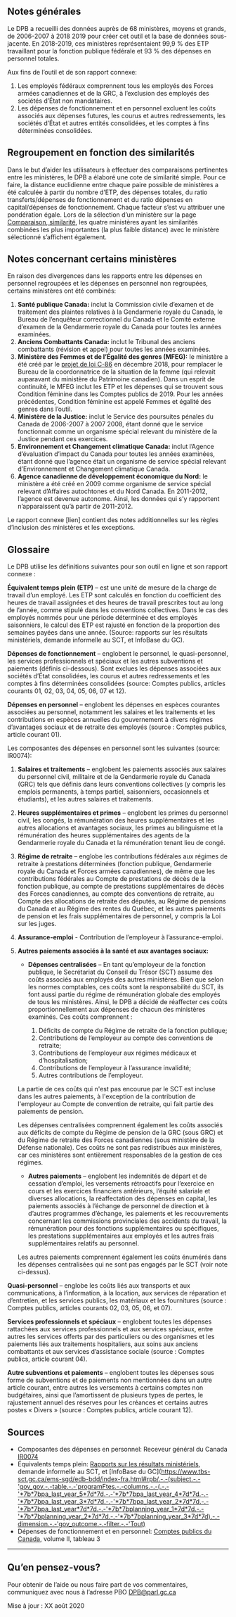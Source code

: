 ## Notes générales

Le DPB a recueilli des données auprès de 68 ministères, moyens et grands, de 2006-2007 à 2018 2019 pour créer cet outil et la base de données sous-jacente. En 2018-2019, ces ministères représentaient 99,9 % des ETP travaillant pour la fonction publique fédérale et 93 % des dépenses en personnel totales. 

Aux fins de l’outil et de son rapport connexe: 
1.	Les employés fédéraux comprennent tous les employés des Forces armées canadiennes et de la GRC, à l’exclusion des employés des sociétés d’État non mandataires.
2.	Les dépenses de fonctionnement et en personnel excluent les coûts associés aux dépenses futures, les courus et autres redressements, les sociétés d’État et autres entités consolidées, et les comptes à fins déterminées consolidées.

## Regroupement en fonction des similarités

Dans le but d’aider les utilisateurs à effectuer des comparaisons pertinentes entre les ministères, le DPB a élaboré une cote de similarité simple. Pour ce faire, la distance euclidienne entre chaque paire possible de ministères a été calculée à partir du nombre d’ETP, des dépenses totales, du ratio transferts/dépenses de fonctionnement et du ratio dépenses en capital/dépenses de fonctionnement. Chaque facteur s’est vu attribuer une pondération égale. Lors de la sélection d’un ministère sur la page [Comparaison, similarité](/#/fr/compare-similarity--comparer-similarités), les quatre ministères ayant les similarités combinées les plus importantes (la plus faible distance) avec le ministère sélectionné s’affichent également. 

## Notes concernant certains ministères

En raison des divergences dans les rapports entre les dépenses en personnel regroupées et les dépenses en personnel non regroupées, certains ministères ont été combinés:

1.	**Santé publique Canada:** inclut la Commission civile d’examen et de traitement des plaintes relatives à la Gendarmerie royale du Canada, le Bureau de l’enquêteur correctionnel du Canada et le Comité externe d’examen de la Gendarmerie royale du Canada pour toutes les années examinées.
2.	**Anciens Combattants Canada:** inclut le Tribunal des anciens combattants (révision et appel) pour toutes les années examinées.
3.	**Ministère des Femmes et de l’Égalité des genres (MFEG):** le ministère a été créé par le [projet de loi C-86](https://www.parl.ca/LegisInfo/BillDetails.aspx?billId=10127729&Language=F) en décembre 2018, pour remplacer le Bureau de la coordonnatrice de la situation de la femme (qui relevait auparavant du ministère du Patrimoine canadien). Dans un esprit de continuité, le MFEG inclut les ETP et les dépenses qui se trouvent sous Condition féminine dans les Comptes publics de 2019. Pour les années précédentes, Condition féminine est appelé Femmes et égalité des genres dans l’outil.
4.	**Ministère de la Justice:** inclut le Service des poursuites pénales du Canada de 2006-2007 à 2007 2008, étant donné que le service fonctionnait comme un organisme spécial relevant du ministère de la Justice pendant ces exercices.
5.	**Environnement et Changement climatique Canada:** inclut l’Agence d’évaluation d’impact du Canada pour toutes les années examinées, étant donné que l’agence était un organisme de service spécial relevant d’Environnement et Changement climatique Canada.
6.	**Agence canadienne de développement économique du Nord:** le ministère a été créé en 2009 comme organisme de service spécial relevant d’Affaires autochtones et du Nord Canada. En 2011-2012, l’agence est devenue autonome. Ainsi, les données qui s’y rapportent n’apparaissent qu’à partir de 2011-2012.

Le rapport connexe [lien] contient des notes additionnelles sur les règles d’inclusion des ministères et les exceptions.

## Glossaire

Le DPB utilise les définitions suivantes pour son outil en ligne et son rapport connexe :

**Équivalent temps plein (ETP)** – est une unité de mesure de la charge de travail d’un employé. Les ETP sont calculés en fonction du coefficient des heures de travail assignées et des heures de travail prescrites tout au long de l’année, comme stipulé dans les conventions collectives. Dans le cas des employés nommés pour une période déterminée et des employés saisonniers, le calcul des ETP est rajusté en fonction de la proportion des semaines payées dans une année. (Source: rapports sur les résultats ministériels, demande informelle au SCT, et InfoBase du GC). 

**Dépenses de fonctionnement** – englobent le personnel, le quasi-personnel, les services professionnels et spéciaux et les autres subventions et paiements (définis ci-dessous). Sont exclues les dépenses associées aux sociétés d’État consolidées, les courus et autres redressements et les comptes à fins déterminées consolidées (source: Comptes publics, articles courants 01, 02, 03, 04, 05, 06, 07 et 12).

**Dépenses en personnel** – englobent les dépenses en espèces courantes associées au personnel, notamment les salaires et les traitements et les contributions en espèces annuelles du gouvernement à divers régimes d’avantages sociaux et de retraite des employés (source : Comptes publics, article courant 01). 

Les composantes des dépenses en personnel sont les suivantes (source: IR0074):
1. **Salaires et traitements** – englobent les paiements associés aux salaires du personnel civil, militaire et de la Gendarmerie royale du Canada (GRC) tels que définis dans leurs conventions collectives (y compris les emplois permanents, à temps partiel, saisonniers, occasionnels et étudiants), et les autres salaires et traitements.
2. **Heures supplémentaires et primes** – englobent les primes du personnel civil, les congés, la rémunération des heures supplémentaires et les autres allocations et avantages sociaux, les primes au bilinguisme et la rémunération des heures supplémentaires des agents de la Gendarmerie royale du Canada et la rémunération tenant lieu de congé.
3. **Régime de retraite** – englobe les contributions fédérales aux régimes de retraite à prestations déterminées (fonction publique, Gendarmerie royale du Canada et Forces armées canadiennes), de même que les contributions fédérales au Compte de prestations de décès de la fonction publique, au compte de prestations supplémentaires de décès des Forces canadiennes, au compte des conventions de retraite, au Compte des allocations de retraite des députés, au Régime de pensions du Canada et au Régime des rentes du Québec, et les autres paiements de pension et les frais supplémentaires de personnel, y compris la Loi sur les juges.
4. **Assurance-emploi** - Contribution de l’employeur à l’assurance-emploi.
5. **Autres paiements associés à la santé et aux avantages sociaux:** 
    * **Dépenses centralisées** – En tant qu’employeur de la fonction publique, le Secrétariat du Conseil du Trésor (SCT) assume des coûts associés aux employés des autres ministères. Bien que selon les normes comptables, ces coûts sont la responsabilité du SCT, ils font aussi partie du régime de rémunération globale des employés de tous les ministères. Ainsi, le DPB a décidé de réaffecter ces coûts proportionnellement aux dépenses de chacun des ministères examinés. Ces coûts comprennent : 

        1. Déficits de compte du Régime de retraite de la fonction publique;
        2. Contributions de l’employeur au compte des conventions de retraite;
        3. Contributions de l’employeur aux régimes médicaux et d’hospitalisation;
        4. Contributions de l’employeur à l’assurance invalidité;
        5. Autres contributions de l’employeur. 
              
    La partie de ces coûts qui n'est pas encourue par le SCT est incluse dans les autres paiements, à l'exception de la contribution de l'employeur au Compte de convention de retraite, qui fait partie des paiements de pension.  
    
    Les dépenses centralisées comprennent également les coûts associés aux déficits de compte du Régime de pension de la GRC (sous GRC) et du Régime de retraite des Forces canadiennes (sous ministère de la Défense nationale). Ces coûts ne sont pas redistribués aux ministères, car ces ministères sont entièrement responsables de la gestion de ces régimes.
      
    * **Autres paiements** – englobent les indemnités de départ et de cessation d’emploi, les versements rétroactifs pour l’exercice en cours et les exercices financiers antérieurs, l’équité salariale et diverses allocations, la réaffectation des dépenses en capital, les paiements associés à l’échange de personnel de direction et à d’autres programmes d’échange, les paiements et les recouvrements concernant les commissions provinciales des accidents du travail, la rémunération pour des fonctions supplémentaires ou spécifiques, les prestations supplémentaires aux employés et les autres frais supplémentaires relatifs au personnel. 
    
    Les autres paiements comprennent également les coûts énumérés dans les dépenses centralisées qui ne sont pas engagés par le SCT (voir note ci-dessus).
    
**Quasi-personnel** – englobe les coûts liés aux transports et aux communications, à l’information, à la location, aux services de réparation et d’entretien, et les services publics, les matériaux et les fournitures (source : Comptes publics, articles courants 02, 03, 05, 06, et 07).

**Services professionnels et spéciaux** – englobent toutes les dépenses rattachées aux services professionnels et aux services spéciaux, entre autres les services offerts par des particuliers ou des organismes et les paiements liés aux traitements hospitaliers, aux soins aux anciens combattants et aux services d’assistance sociale (source : Comptes publics, article courant 04).

**Autre subventions et paiements** – englobent toutes les dépenses sous forme de subventions et de paiements non mentionnées dans un autre article courant, entre autres les versements à certains comptes non budgétaires, ainsi que l’amortissent de plusieurs types de pertes, le rajustement annuel des réserves pour les créances et certains autres postes « Divers » (source : Comptes publics, article courant 12).


## Sources
- Composantes des dépenses en personnel: Receveur général du Canada [IR0074](http://www.pbo-dpb.gc.ca/web/default/files/files/files/IR/IR0074_Public%20Accounts%20Personnel_FR.pdf)
- Équivalents temps plein: [Rapports sur les résultats ministériels](https://www.canada.ca/fr/secretariat-conseil-tresor/services/rapports-ministeriels-rendement.html), demande informelle au SCT, et [InfoBase du GC](https://www.tbs-sct.gc.ca/ems-sgd/edb-bdd/index-fra.html#rpb/.-.-(subject.-.-'gov_gov.-.-table.-.-'programFtes.-.-columns.-.-(.-.-'*7b*7bpa_last_year_5*7d*7d.-.-'*7b*7bpa_last_year_4*7d*7d.-.-'*7b*7bpa_last_year_3*7d*7d.-.-'*7b*7bpa_last_year_2*7d*7d.-.-'*7b*7bpa_last_year*7d*7d.-.-'*7b*7bplanning_year_1*7d*7d.-.-'*7b*7bplanning_year_2*7d*7d.-.-'*7b*7bplanning_year_3*7d*7d).-.-dimension.-.-'gov_outcome.-.-filter.-.-'Tout)
- Dépenses de fonctionnement et en personnel: [Comptes publics du Canada](https://www.tpsgc-pwgsc.gc.ca/recgen/cpc-pac/index-fra.html), volume II, tableau 3

---

## Qu’en pensez-vous?

Pour obtenir de l’aide ou nous faire part de vos commentaires, communiquez avec nous à l’adresse PBO DPB@parl.gc.ca

Mise à jour : XX août 2020
